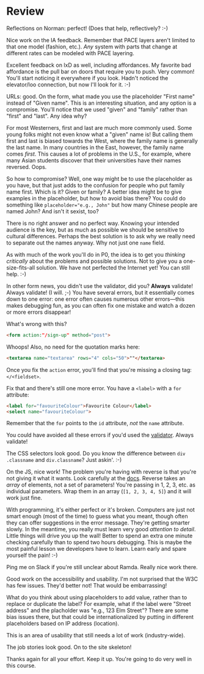 # Review

Reflections on Norman: perfect! (Does that help, reflectively? :-)

Nice work on the IA feedback. Remember that PACE layers aren't limited to that one model (fashion, etc.). *Any* system with parts that change at different rates can be modeled with PACE layering.

Excellent feedback on IxD as well, including affordances. My favorite bad affordance is the pull bar on doors that require you to push. Very common! You'll start noticing it everywhere if you look. Hadn't noticed the elevator/loo connection, but now I'll look for it. :-)

URLs: good. On the form, what made you use the placeholder "First name" instead of "Given name". This is an interesting situation, and any option is a compromise. You'll notice that we used "given" and "family" rather than "first" and "last". Any idea why?

For most Westerners, first and last are much more commonly used. Some young folks might not even know what a "given" name is! But calling them first and last is biased towards the West, where the family name is generally the last name. In many countries in the East, however, the family name comes *first*. This causes a lot of problems in the U.S., for example, where many Asian students discover that their universities have their names reversed. Oops.

So how to compromise? Well, one way might be to use the placeholder as you have, but that just adds to the confusion for people who put family name first. Which is it? Given or family? A better idea might be to give examples in the placeholder, but how to avoid bias there? You could do something like `placeholder="e.g., John"` but how many Chinese people are named John? And isn't it sexist, too?

There is no right answer and no perfect way. Knowing your intended audience is the key, but as much as possible we should be sensitive to cultural differences. Perhaps the best solution is to ask why we really need to separate out the names anyway. Why not just one `name` field.

As with much of the work you'll do in P0, the idea is to get you *thinking critically* about the problems and possible solutions. Not to give you a one-size-fits-all solution. We have not perfected the Internet yet! You can still help. :-)

In other form news, you didn't use the validator, did you? **Always** validate! Always validate! (I will. ;-) You have several errors, but it essentially comes down to one error: one error often causes numerous other errors&mdash;this makes debugging fun, as you can often fix one mistake and watch a dozen or more errors disappear!

What's wrong with this?

```html
<form action:"/sign-up" method="post">
```

Whoops! Also, no need for the quotation marks here:

```html
<textarea name="textarea" rows="4" cols="50">""</textarea>
```

Once you fix the `action` error, you'll find that you're missing a closing tag: `</<fieldset>`.

Fix that and there's still one more error. You have a `<label>` with a `for` attribute:

```html
<label for="favouriteColour">Favourite Colour</label>
<select name="favouriteColour">
```

Remember that the `for` points to the `id` attribute, *not* the `name` attribute.

You could have avoided all these errors if you'd used the [validator](https://validator.w3.org/#validate_by_input). Always validate!

The CSS selectors look good. Do you know the difference between `div .classname` and `div.classname`? Just askin'. :-)

On the JS, nice work! The problem you're having with reverse is that you're not giving it what it wants. Look carefully at the [docs](http://ramdajs.com/docs/#reverse). Reverse takes an *array* of elements, not a set of parameters! You're passing in 1, 2, 3, etc. as individual parameters. Wrap them in an array (`[1, 2, 3, 4, 5]`) and it will work just fine.

With programming, it's either perfect or it's broken. Computers are just not smart enough (most of the time) to guess what you meant, though often they can offer suggestions in the error message. They're getting smarter slowly. In the meantime, you really must learn very good *attention to detail*. Little things will drive you up the wall! Better to spend an extra one minute checking carefully than to spend two hours debugging. This is maybe the most painful lesson we developers have to learn. Learn early and spare yourself the pain! :-)

Ping me on Slack if you're still unclear about Ramda. Really nice work there.

Good work on the accessibility and usability. I'm not surprised that the W3C has few issues. They'd better not! That would be embarrassing!

What do you think about using placeholders to add value, rather than to replace or duplicate the label? For example, what if the label were "Street address" and the placholder was "e.g., 123 Elm Street"? There are some bias issues there, but that could be internationalized by putting in different placeholders based on IP address (location).

This is an area of usability that still needs a lot of work (industry-wide).

The job stories look good. On to the site skeleton!

Thanks again for all your effort. Keep it up. You're going to do very well in this course.


